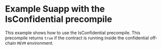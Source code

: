 # Example Suapp with the IsConfidential precompile

This example shows how to use the IsConfidential precompile. This precompile returns `true` if the contract is running inside the confidential off-chain `MEVM` environment.
